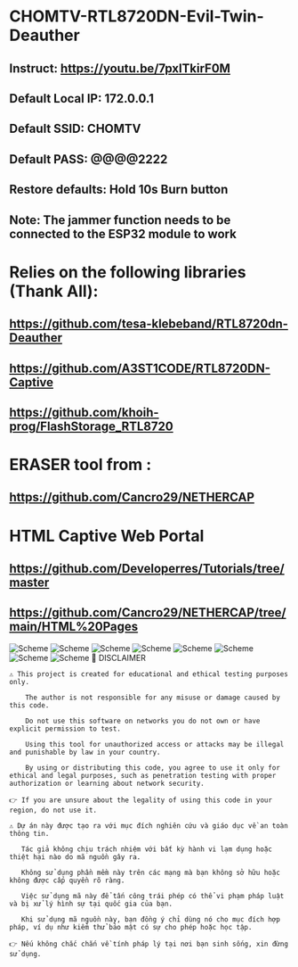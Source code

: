 # CHOMTV-RTL8720DN-Evil-Twin-Deauther
## Instruct: https://youtu.be/7pxITkirF0M
## Default Local IP: 172.0.0.1
## Default SSID: CHOMTV
## Default PASS: @@@@2222
## Restore defaults: Hold 10s Burn button
## Note: The jammer function needs to be connected to the ESP32 module to work
# Relies on the following libraries (Thank All):
## https://github.com/tesa-klebeband/RTL8720dn-Deauther
## https://github.com/A3ST1CODE/RTL8720DN-Captive
## https://github.com/khoih-prog/FlashStorage_RTL8720
# ERASER tool from :
## https://github.com/Cancro29/NETHERCAP
# HTML Captive Web Portal
## https://github.com/Developerres/Tutorials/tree/master
## https://github.com/Cancro29/NETHERCAP/tree/main/HTML%20Pages
![Scheme](https://github.com/ycancook/CHOMTV-RTL8720DN-Evil-Twin-Deauther/blob/main/Screenshot%202025-04-28%20091511.png)
![Scheme](https://github.com/ycancook/CHOMTV-RTL8720DN-Evil-Twin-Deauther/blob/main/Screenshot%202025-04-28%20091638.png)
![Scheme](https://github.com/ycancook/CHOMTV-RTL8720DN-Evil-Twin-Deauther/blob/main/Screenshot%202025-04-28%20091718.png)
![Scheme](https://github.com/ycancook/CHOMTV-RTL8720DN-Evil-Twin-Deauther/blob/main/Screenshot%202025-04-28%20091733.png)
![Scheme](https://github.com/ycancook/CHOMTV-RTL8720DN-Evil-Twin-Deauther/blob/main/Screenshot%202025-04-28%20091750.png)
![Scheme](https://github.com/ycancook/CHOMTV-RTL8720DN-Evil-Twin-Deauther/blob/main/Screenshot%202025-06-05%20170152.png)
![Scheme](https://github.com/ycancook/CHOMTV-RTL8720DN-Evil-Twin-Deauther/blob/main/Screenshot%202025-06-05%20170221.png)
![Scheme](https://github.com/ycancook/CHOMTV-RTL8720DN-Evil-Twin-Deauther/blob/main/Screenshot%202025-06-05%20170237.png)
📜 DISCLAIMER

    ⚠️ This project is created for educational and ethical testing purposes only.

        The author is not responsible for any misuse or damage caused by this code.

        Do not use this software on networks you do not own or have explicit permission to test.

        Using this tool for unauthorized access or attacks may be illegal and punishable by law in your country.

        By using or distributing this code, you agree to use it only for ethical and legal purposes, such as penetration testing with proper authorization or learning about network security.

    👉 If you are unsure about the legality of using this code in your region, do not use it.

    ⚠️ Dự án này được tạo ra với mục đích nghiên cứu và giáo dục về an toàn thông tin.

       Tác giả không chịu trách nhiệm với bất kỳ hành vi lạm dụng hoặc thiệt hại nào do mã nguồn gây ra.

       Không sử dụng phần mềm này trên các mạng mà bạn không sở hữu hoặc không được cấp quyền rõ ràng.

       Việc sử dụng mã này để tấn công trái phép có thể vi phạm pháp luật và bị xử lý hình sự tại quốc gia của bạn.

       Khi sử dụng mã nguồn này, bạn đồng ý chỉ dùng nó cho mục đích hợp pháp, ví dụ như kiểm thử bảo mật có sự cho phép hoặc học tập.

    👉 Nếu không chắc chắn về tính pháp lý tại nơi bạn sinh sống, xin đừng sử dụng.
